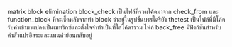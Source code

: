 matrix block elimination
block_check เป็นไฟล์ที่รวมโค้ดมาจาก check_from และ function_block ที่จะเช็คหลังจากทำ block ว่าอยู่ในรูปขั้นบรรไดรึยัง
thetest เป็นไฟล์ที่มีโค้ดรับค่าเข้ามาแปลงเป็นเมทริกซ์และตั้งใจจำทำเป็นที่ใส่โค้ดารวม ไฟล์ back_free มีฟังก์ชันสำหรับค่าตัวแปรอิสระและแทนค่าย้อนกลับอยู่
